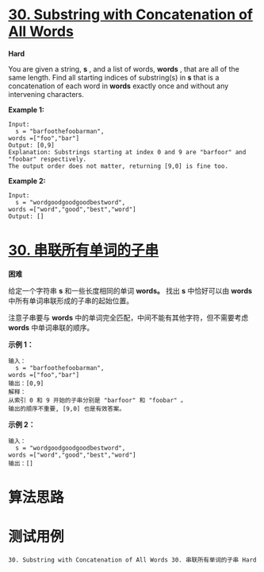 # [30. Substring with Concatenation of All Words][enTitle]

**Hard**

You are given a string, **s** , and a list of words, **words** , that are all of the same length. Find all starting indices of substring(s) in **s**  that is a concatenation of each word in **words**  exactly once and without any intervening characters.

**Example 1:** 

```
Input:
  s = "barfoothefoobarman",
words =["foo","bar"]
Output: [0,9]
Explanation: Substrings starting at index 0 and 9 are "barfoor" and "foobar" respectively.
The output order does not matter, returning [9,0] is fine too.

```

**Example 2:** 

```
Input:
  s = "wordgoodgoodgoodbestword",
words =["word","good","best","word"]
Output: []

```
# [30. 串联所有单词的子串][cnTitle]

**困难**

给定一个字符串 **s** 和一些长度相同的单词 **words。** 找出 **s** 中恰好可以由 **words** 中所有单词串联形成的子串的起始位置。

注意子串要与 **words** 中的单词完全匹配，中间不能有其他字符，但不需要考虑 **words** 中单词串联的顺序。



**示例 1：** 

```
输入：
  s = "barfoothefoobarman",
words =["foo","bar"]
输出：[0,9]
解释：
从索引 0 和 9 开始的子串分别是 "barfoor" 和 "foobar" 。
输出的顺序不重要, [9,0] 也是有效答案。

```

**示例 2：** 

```
输入：
  s = "wordgoodgoodgoodbestword",
words =["word","good","best","word"]
输出：[]

```


# 算法思路

# 测试用例
```
30. Substring with Concatenation of All Words 30. 串联所有单词的子串 Hard
```

[enTitle]: https://leetcode.com/problems/substring-with-concatenation-of-all-words/
[cnTitle]: https://leetcode-cn.com/problems/substring-with-concatenation-of-all-words/
